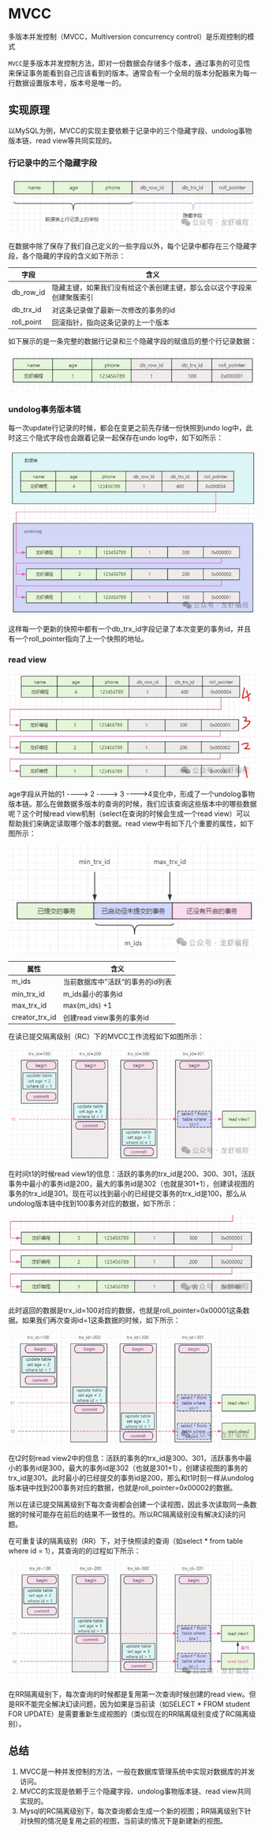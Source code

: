# MVCC

多版本并发控制（MVCC，Multiversion concurrency control）是乐观控制的模式

`MVCC`是多版本并发控制方法，即对一份数据会存储多个版本，通过事务的可见性来保证事务能看到自己应该看到的版本。通常会有一个全局的版本分配器来为每一行数据设置版本号，版本号是唯一的。

## 实现原理

以MySQL为例，MVCC的实现主要依赖于记录中的三个隐藏字段、undolog事物版本链、read view等共同实现的。

### 行记录中的三个隐藏字段

![img.png](img.png)

在数据中除了保存了我们自己定义的一些字段以外，每个记录中都存在三个隐藏字段，各个隐藏的字段的含义如下所示：

| 字段         | 含义                                  |
|------------|-------------------------------------|
| db_row_id  | 隐藏主键，如果我们没有给这个表创建主键，那么会以这个字段来创建聚簇索引 |
| db_trx_id  | 对这条记录做了最新一次修改的事务的id                 |
| roll_point | 回滚指针，指向这条记录的上一个版本                   |

如下展示的是一条完整的数据行记录和三个隐藏字段的赋值后的整个行记录数据：

![img_1.png](img_1.png)

### undolog事务版本链

每一次update行记录的时候，都会在变更之前先存储一份快照到undo log中，此时这三个隐式字段也会跟着记录一起保存在undo log中，如下如所示：

![img_2.png](img_2.png)

这样每一个更新的快照中都有一个db_trx_id字段记录了本次变更的事务id，并且有一个roll_pointer指向了上一个快照的地址。

### read view

![img_3.png](img_3.png)

age字段从开始的1 ----> 2 ----> 3 ---->4变化中，形成了一个undolog事物版本链。那么在做数据多版本的查询的时候，我们应该查询这些版本中的哪些数据呢？这个时候read view机制（select在查询的时候会生成一个read view）可以帮助我们来确定读取哪个版本的数据。read view中有如下几个重要的属性，如下图所示：

![img_5.png](img_5.png)

| 属性             | 含义                 |
|----------------|--------------------|
| m_ids          | 当前数据库中”活跃“的事务的id列表 |
| min_trx_id     | m_ids最小的事务id       |
| max_trx_id     | max(m_ids) +1      |
| creator_trx_id | 创建read view事务的事务id |

在读已提交隔离级别（RC）下的MVCC工作流程如下如图所示：

![img_4.png](img_4.png)

在时间t1的时候read view1的信息：活跃的事务的trx_id是200、300、301，活跃事务中最小的事务id是200，最大的事务id是302（也就是301+1），创建读视图的事务的trx_id是301。现在可以找到最小的已经提交事务的trx_id是100，那么从undolog版本链中找到100事务对应的数据，如下所示：

![img_6.png](img_6.png)

此时返回的数据是trx_id=100对应的数据，也就是roll_pointer=0x00001这条数据。如果我们再次查询id=1这条数据的时候，如下所示：

![img_7.png](img_7.png)

在t2时刻read view2中的信息：活跃的事务的trx_id是300、301，活跃事务中最小的事务id是300，最大的事务id是302（也就是301+1），创建读视图的事务的trx_id是301。此时最小的已经提交的事务id是200，那么和t1时刻一样从undolog版本链中找到200事务对应的数据，也就是roll_pointer=0x00002的数据。

所以在读已提交隔离级别下每次查询都会创建一个读视图，因此多次读取同一条数据的时候可能存在前后的结果不一致性的。所以RC隔离级别没有解决幻读的问题。

在可重复读的隔离级别（RR）下，对于快照读的查询（如select * from table where id = 1），其查询的的过程如下所示：

![img_8.png](img_8.png)

在RR隔离级别下，每次查询的时候都是复用第一次查询时候创建的read view。但是RR不能完全解决幻读问题，因为如果是当前读（如SELECT * FROM student FOR UPDATE）是需要重新生成视图的（类似现在的RR隔离级别变成了RC隔离级别）。

## 总结
1. MVCC是一种并发控制的方法，一般在数据库管理系统中实现对数据库的并发访问。
2. MVCC的实现是依赖于三个隐藏字段、undolog事物版本链、read view共同实现的。
3. Mysql的RC隔离级别下，每次查询都会生成一个新的视图；RR隔离级别下针对快照的情况是复用之前的视图，当前读的情况下是新建新的视图。























